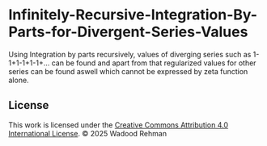 # Infinitely-Recursive-Integration-By-Parts-for-Divergent-Series-Values
Using Integration by parts recursively, values of diverging series such as 1-1+1-1+1-1+... can be found and apart from that regularized values for other series can be found aswell which cannot be expressed by zeta function alone.

## License
This work is licensed under the [Creative Commons Attribution 4.0 International License](https://creativecommons.org/licenses/by/4.0/).
© 2025 Wadood Rehman
